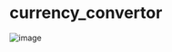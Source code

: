 # currency_convertor


![image](https://user-images.githubusercontent.com/46403954/144088185-2b8ce343-522a-44b6-a174-76950abf245c.png)

